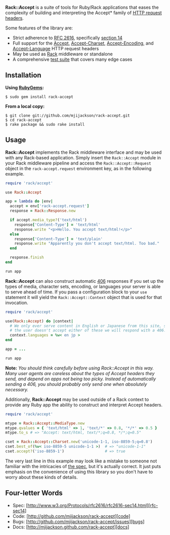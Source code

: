 **Rack::Accept** is a suite of tools for Ruby/Rack applications that eases the
complexity of building and interpreting the Accept* family of [HTTP request headers][rfc].

Some features of the library are:

  * Strict adherence to [RFC 2616][rfc], specifically [section 14][rfc-sec14]
  * Full support for the [Accept][rfc-sec14-1], [Accept-Charset][rfc-sec14-2],
    [Accept-Encoding][rfc-sec14-3], and [Accept-Language][rfc-sec14-4] HTTP
    request headers
  * May be used as [Rack][rack] middleware or standalone
  * A comprehensive [test suite][test] that covers many edge cases

[rfc]: http://www.w3.org/Protocols/rfc2616/rfc2616.html
[rfc-sec14]: http://www.w3.org/Protocols/rfc2616/rfc2616-sec14.html
[rfc-sec14-1]: http://www.w3.org/Protocols/rfc2616/rfc2616-sec14.html#sec14.1
[rfc-sec14-2]: http://www.w3.org/Protocols/rfc2616/rfc2616-sec14.html#sec14.2
[rfc-sec14-3]: http://www.w3.org/Protocols/rfc2616/rfc2616-sec14.html#sec14.3
[rfc-sec14-4]: http://www.w3.org/Protocols/rfc2616/rfc2616-sec14.html#sec14.4
[rack]: http://rack.rubyforge.org/
[test]: http://github.com/mjijackson/rack-accept/tree/master/test/

## Installation

**Using [RubyGems](http://rubygems.org/):**

    $ sudo gem install rack-accept

**From a local copy:**

    $ git clone git://github.com/mjijackson/rack-accept.git
    $ cd rack-accept
    $ rake package && sudo rake install

## Usage

**Rack::Accept** implements the Rack middleware interface and may be used with any
Rack-based application. Simply insert the `Rack::Accept` module in your Rack
middleware pipeline and access the `Rack::Accept::Request` object in the
`rack-accept.request` environment key, as in the following example.

```ruby
require 'rack/accept'

use Rack::Accept

app = lambda do |env|
  accept = env['rack-accept.request']
  response = Rack::Response.new

  if accept.media_type?('text/html')
    response['Content-Type'] = 'text/html'
    response.write "<p>Hello. You accept text/html!</p>"
  else
    response['Content-Type'] = 'text/plain'
    response.write "Apparently you don't accept text/html. Too bad."
  end

  response.finish
end

run app
```

**Rack::Accept** can also construct automatic [406][406] responses if you set up
the types of media, character sets, encoding, or languages your server is able
to serve ahead of time. If you pass a configuration block to your `use`
statement it will yield the `Rack::Accept::Context` object that is used for that
invocation.

[406]: http://www.w3.org/Protocols/rfc2616/rfc2616-sec10.html#sec10.4.7

```ruby
require 'rack/accept'

use(Rack::Accept) do |context|
  # We only ever serve content in English or Japanese from this site, so if
  # the user doesn't accept either of these we will respond with a 406.
  context.languages = %w< en jp >
end

app = ...

run app
```

**Note:** _You should think carefully before using Rack::Accept in this way.
Many user agents are careless about the types of Accept headers they send, and
depend on apps not being too picky. Instead of automatically sending a 406, you
should probably only send one when absolutely necessary._

Additionally, **Rack::Accept** may be used outside of a Rack context to provide
any Ruby app the ability to construct and interpret Accept headers.

```ruby
require 'rack/accept'

mtype = Rack::Accept::MediaType.new
mtype.qvalues = { 'text/html' => 1, 'text/*' => 0.8, '*/*' => 0.5 }
mtype.to_s # => "Accept: text/html, text/*;q=0.8, */*;q=0.5"

cset = Rack::Accept::Charset.new('unicode-1-1, iso-8859-5;q=0.8')
cset.best_of(%w< iso-8859-5 unicode-1-1 >)  # => "unicode-1-1"
cset.accept?('iso-8859-1')                  # => true
```

The very last line in this example may look like a mistake to someone not
familiar with the intricacies of [the spec][rfc-sec14-3], but it's actually
correct. It just puts emphasis on the convenience of using this library so you
don't have to worry about these kinds of details.

## Four-letter Words

  - Spec: [http://www.w3.org/Protocols/rfc2616/rfc2616-sec14.html][rfc-sec14]
  - Code: [http://github.com/mjijackson/rack-accept][code]
  - Bugs: [http://github.com/mjijackson/rack-accept/issues][bugs]
  - Docs: [http://mjijackson.github.com/rack-accept][docs]

[code]: http://github.com/mjijackson/rack-accept
[bugs]: http://github.com/mjijackson/rack-accept/issues
[docs]: http://mjijackson.github.com/rack-accept
